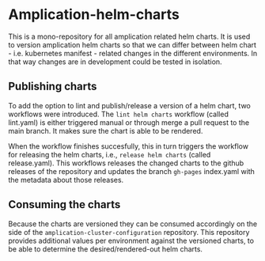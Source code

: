 # Amplication-helm-charts

This is a mono-repository for all amplication related helm charts. It is used to version amplication helm charts so that we can differ between helm chart - i.e. kubernetes manifest - related changes in the different environments. In that way changes are in development could be tested in isolation.

## Publishing charts
To add the option to lint and publish/release a version of a helm chart, two workflows were introduced. The `lint helm charts` workflow (called lint.yaml) is either triggered manual or through merge a pull request to the main branch. It makes sure the chart is able to be rendered.

When the workflow finishes succesfully, this in turn triggers the workflow for releasing the helm charts, i.e., `release helm charts` (called release.yaml). This workflows releases the changed charts to the github releases of the repository and updates the branch `gh-pages` index.yaml with the metadata about those releases.

## Consuming the charts
Because the charts are versioned they can be consumed accordingly on the side of the `amplication-cluster-configuration` repository. This repository provides additional values per environment against the versioned charts, to be able to determine the desired/rendered-out helm charts.